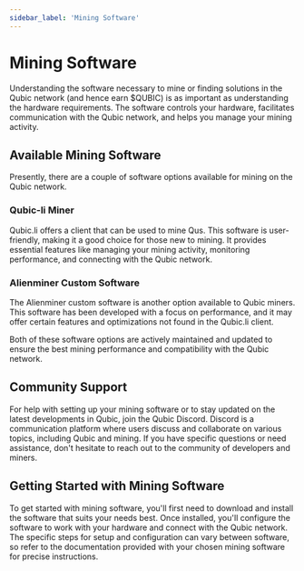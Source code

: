 ```yaml
---
sidebar_label: 'Mining Software'
---
```


# Mining Software

Understanding the software necessary to mine or finding solutions in the Qubic network (and hence earn $QUBIC) is as important as understanding the hardware requirements. The software controls your hardware, facilitates communication with the Qubic network, and helps you manage your mining activity.

## Available Mining Software

Presently, there are a couple of software options available for mining on the Qubic network.

### Qubic-li Miner
Qubic.li offers a client that can be used to mine Qus. This software is user-friendly, making it a good choice for those new to mining. It provides essential features like managing your mining activity, monitoring performance, and connecting with the Qubic network.

### Alienminer Custom Software
The Alienminer custom software is another option available to Qubic miners. This software has been developed with a focus on performance, and it may offer certain features and optimizations not found in the Qubic.li client.

Both of these software options are actively maintained and updated to ensure the best mining performance and compatibility with the Qubic network.

## Community Support
For help with setting up your mining software or to stay updated on the latest developments in Qubic, join the Qubic Discord. Discord is a communication platform where users discuss and collaborate on various topics, including Qubic and mining. If you have specific questions or need assistance, don't hesitate to reach out to the community of developers and miners.

## Getting Started with Mining Software

To get started with mining software, you'll first need to download and install the software that suits your needs best. Once installed, you'll configure the software to work with your hardware and connect with the Qubic network. The specific steps for setup and configuration can vary between software, so refer to the documentation provided with your chosen mining software for precise instructions.
